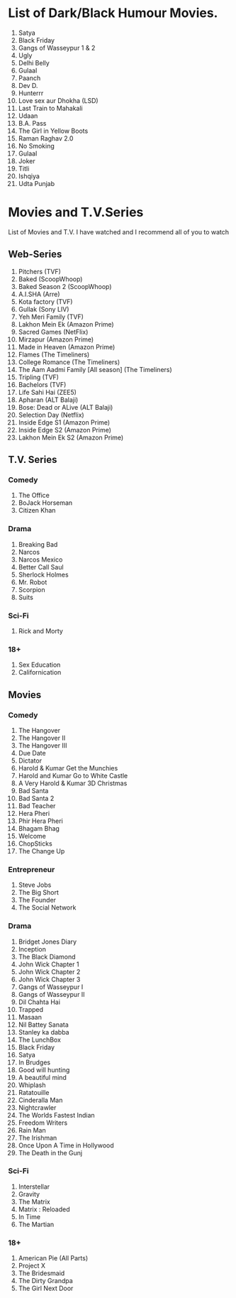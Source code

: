 # List of Dark/Black Humour Movies.
1. Satya
2. Black Friday
3. Gangs of Wasseypur 1 & 2
4. Ugly
5. Delhi Belly
5. Gulaal
6. Paanch 
7. Dev D.
8. Hunterrr
8. Love sex aur Dhokha (LSD)
9. Last Train to Mahakali
10. Udaan
11. B.A. Pass
12. The Girl in Yellow Boots
13. Raman Raghav 2.0
14. No Smoking
15. Gulaal
16. Joker 
17. Titli
18. Ishqiya
19. Udta Punjab

# Movies and T.V.Series
List of Movies and T.V. I have watched and I recommend all of you to watch
## Web-Series
1. Pitchers (TVF)
2. Baked (ScoopWhoop)
3. Baked Season 2 (ScoopWhoop)
4. A.I.SHA (Arre)
5. Kota factory (TVF)
6. Gullak (Sony LIV)
7. Yeh Meri Family (TVF)
8. Lakhon Mein Ek (Amazon Prime)
9. Sacred Games (NetFlix)
10. Mirzapur (Amazon Prime)
11. Made in Heaven (Amazon Prime)
12. Flames (The Timeliners)
13. College Romance (The Timeliners)
14. The Aam Aadmi Family [All season] (The Timeliners)
15. Tripling (TVF)
16. Bachelors (TVF)
17. Life Sahi Hai (ZEE5)
18. Apharan (ALT Balaji)
19. Bose: Dead or ALive (ALT Balaji)
20. Selection Day (Netflix)
21. Inside Edge S1 (Amazon Prime)
22. Inside Edge S2 (Amazon Prime)
23. Lakhon Mein Ek S2 (Amazon Prime)

## T.V. Series
### Comedy
1. The Office
2. BoJack Horseman
3. Citizen Khan
### Drama
1. Breaking Bad
2. Narcos
3. Narcos Mexico
4. Better Call Saul
8. Sherlock Holmes
5. Mr. Robot
6. Scorpion
7. Suits
### Sci-Fi
1. Rick and Morty
### 18+
1. Sex Education
2. Californication
## Movies
### Comedy
1. The Hangover 
2. The Hangover II
3. The Hangover III
4. Due Date
5. Dictator
6. Harold & Kumar Get the Munchies
7. Harold and Kumar Go to White Castle
8. A Very Harold & Kumar 3D Christmas
9. Bad Santa
10. Bad Santa 2
11. Bad Teacher
12. Hera Pheri
13. Phir Hera Pheri
14. Bhagam Bhag
15. Welcome
16. ChopSticks
17. The Change Up
### Entrepreneur
1. Steve Jobs
2. The Big Short 
3. The Founder
4. The Social Network
### Drama
1. Bridget Jones Diary
2. Inception
3. The Black Diamond
4. John Wick Chapter 1
5. John Wick Chapter 2
6. John Wick Chapter 3
7. Gangs of Wasseypur I
8. Gangs of Wasseypur II
9. Dil Chahta Hai
11. Trapped
12. Masaan
13. Nil Battey Sanata
14. Stanley ka dabba
15. The LunchBox
16. Black Friday
17. Satya
18. In Brudges
19. Good will hunting
20. A beautiful mind
21. Whiplash
22. Ratatouille
23. Cinderalla Man
24. Nightcrawler
25. The Worlds Fastest Indian
26. Freedom Writers
27. Rain Man
28. The Irishman
29. Once Upon A Time in Hollywood
30. The Death in the Gunj
### Sci-Fi
1. Interstellar
2. Gravity
3. The Matrix
3. Matrix : Reloaded
4. In Time
5. The Martian
### 18+
1. American Pie (All Parts)
2. Project X
3. The Bridesmaid
4. The Dirty Grandpa
5. The Girl Next Door
